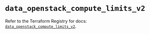 # `data_openstack_compute_limits_v2`

Refer to the Terraform Registry for docs: [`data_openstack_compute_limits_v2`](https://registry.terraform.io/providers/terraform-provider-openstack/openstack/1.54.1/docs/data-sources/compute_limits_v2).
